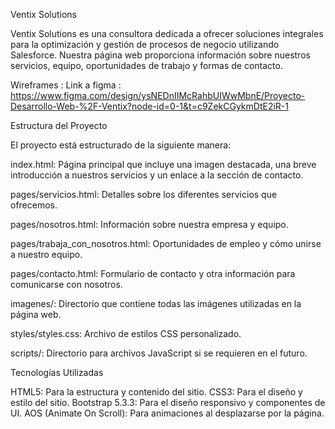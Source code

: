 Ventix Solutions

Ventix Solutions es una consultora dedicada a ofrecer soluciones integrales para la optimización y gestión de procesos de negocio utilizando Salesforce. Nuestra página web proporciona información sobre nuestros servicios, equipo, oportunidades de trabajo y formas de contacto.

Wireframes :
Link a figma : https://www.figma.com/design/ysNEDnIIMcRahbUIWwMbnE/Proyecto-Desarrollo-Web-%2F-Ventix?node-id=0-1&t=c9ZekCGykmDtE2iR-1

Estructura del Proyecto

El proyecto está estructurado de la siguiente manera:

index.html: Página principal que incluye una imagen destacada, una breve introducción a nuestros servicios y un enlace a la sección de contacto.

pages/servicios.html: Detalles sobre los diferentes servicios que ofrecemos.

pages/nosotros.html: Información sobre nuestra empresa y equipo.

pages/trabaja_con_nosotros.html: Oportunidades de empleo y cómo unirse a nuestro equipo.

pages/contacto.html: Formulario de contacto y otra información para comunicarse con nosotros.

imagenes/: Directorio que contiene todas las imágenes utilizadas en la página web.

styles/styles.css: Archivo de estilos CSS personalizado.

scripts/: Directorio para archivos JavaScript si se requieren en el futuro.

Tecnologías Utilizadas

HTML5: Para la estructura y contenido del sitio.
CSS3: Para el diseño y estilo del sitio.
Bootstrap 5.3.3: Para el diseño responsivo y componentes de UI.
AOS (Animate On Scroll): Para animaciones al desplazarse por la página.
